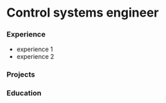# Control systems engineer

### Experience
- experience 1
- experience 2

### Projects

### Education
